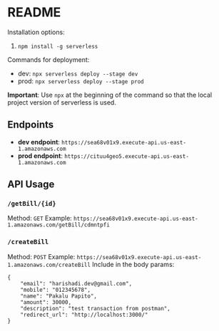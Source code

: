 # README

Installation options: 
1. `npm install -g serverless`

Commands for deployment:
- dev: `npx serverless deploy --stage dev`
- prod: `npx serverless deploy --stage prod`

**Important**: 
Use `npx` at the beginning of the command so that the local project version of serverless is used.

## Endpoints
- **dev endpoint**: `https://sea68v01x9.execute-api.us-east-1.amazonaws.com`
- **prod endpoint**: `https://cituu4geo5.execute-api.us-east-1.amazonaws.com`

## API Usage

### `/getBill/{id}`
Method: `GET`
Example: 
`https://sea68v01x9.execute-api.us-east-1.amazonaws.com/getBill/cdmntpfi`

### `/createBill`
Method: `POST`
Example: `https://sea68v01x9.execute-api.us-east-1.amazonaws.com/createBill`
Include in the body params:
```
{
	"email": "harishadi.dev@gmail.com",
	"mobile": "012345678",
	"name": "Pakalu Papito",
	"amount": 30000,
	"description": "test transaction from postman",
	"redirect_url": "http://localhost:3000/"
}
```

